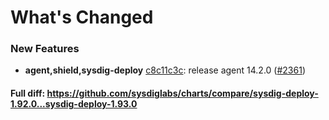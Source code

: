 # What's Changed

### New Features
- **agent,shield,sysdig-deploy** [c8c11c3c](https://github.com/sysdiglabs/charts/commit/c8c11c3c0fca1b3fe177c3a97330bf8fe23334f0): release agent 14.2.0 ([#2361](https://github.com/sysdiglabs/charts/issues/2361))
#### Full diff: https://github.com/sysdiglabs/charts/compare/sysdig-deploy-1.92.0...sysdig-deploy-1.93.0
